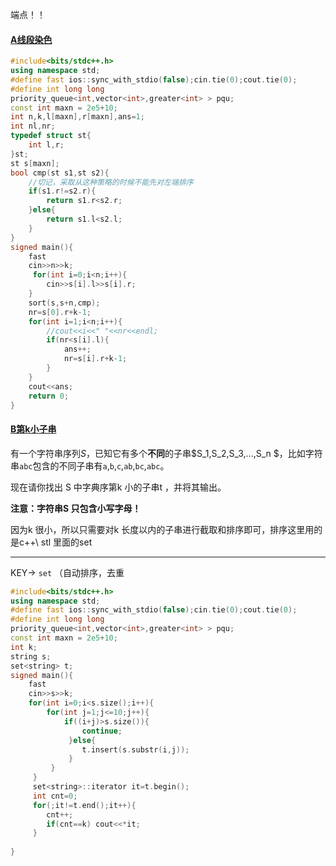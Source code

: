 端点！！

#### [A线段染色](http://202.120.222.93:8888/p/P1170)

```cpp
#include<bits/stdc++.h>
using namespace std;
#define fast ios::sync_with_stdio(false);cin.tie(0);cout.tie(0);
#define int long long
priority_queue<int,vector<int>,greater<int> > pqu;
const int maxn = 2e5+10;
int n,k,l[maxn],r[maxn],ans=1;
int nl,nr;
typedef struct st{
	int l,r;
}st;
st s[maxn];
bool cmp(st s1,st s2){ 
    //切记，采取从这种策略的时候不能先对左端排序
	if(s1.r!=s2.r){
		return s1.r<s2.r;
	}else{
		return s1.l<s2.l;
	}
}
signed main(){
	fast
	cin>>n>>k;
	 for(int i=0;i<n;i++){
		cin>>s[i].l>>s[i].r;
	} 
	sort(s,s+n,cmp);
	nr=s[0].r+k-1;
	for(int i=1;i<n;i++){
		//cout<<i<<" "<<nr<<endl;
		if(nr<s[i].l){
			ans++;
			nr=s[i].r+k-1;
		}
	}
	cout<<ans;
	return 0;
}
```

#### [B第k小子串](http://202.120.222.93:8888/p/176?tid=6413e1f0e987a0ffb495bf43)

有一个字符串序列*S*，已知它有多个**不同**的子串$S_1,S_2,S_3,...,S_n $，比如字符串`abc`包含的不同子串有`a`,`b`,`c`,`ab`,`bc`,`abc`。

现在请你找出 S 中字典序第k 小的子串t ，并将其输出。

**注意：字符串S 只包含小写字母！**

因为k 很小，所以只需要对k 长度以内的子串进行截取和排序即可，排序这里用的是c++\ stl 里面的set  

---

KEY-> `set` （自动排序，去重

```cpp
#include<bits/stdc++.h>
using namespace std;
#define fast ios::sync_with_stdio(false);cin.tie(0);cout.tie(0);
#define int long long
priority_queue<int,vector<int>,greater<int> > pqu;
const int maxn = 2e5+10;
int k;
string s;
set<string> t;
signed main(){
	fast
	cin>>s>>k;
 	for(int i=0;i<s.size();i++){
 		for(int j=1;j<=10;j++){
 			if((i+j)>s.size()){
 				continue;
			 }else{
			 	t.insert(s.substr(i,j));	
			 }
		 }
	 }
	 set<string>::iterator it=t.begin();
	 int cnt=0;
	 for(;it!=t.end();it++){
	 	cnt++;
	 	if(cnt==k) cout<<*it;
	 }
	 
}
```

